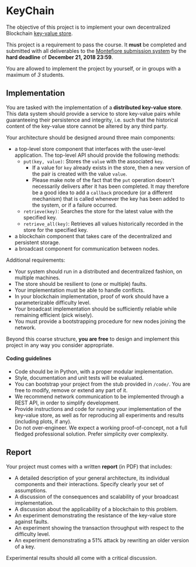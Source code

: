 # KeyChain

The objective of this project is to implement your own decentralized Blockchain [key-value store](https://en.wikipedia.org/wiki/Key-value_database).

This project is a requirement to pass the course. It  **must** be completed and submitted with all deliverables to the [Montefiore submission system](https://submit.montefiore.ulg.ac.be/) by the **hard deadline** of **December 21, 2018 23:59**.

You are allowed to implement the project by yourself, or in groups with a maximum of *3* students.

## Implementation

You are tasked with the implementation of a **distributed key-value store**. This data system should provide a service to store key-value pairs while guaranteeing their persistence and integrity, i.e. such that the historical content of the key-value store cannot be altered by any third party.

Your architecture should be designed around three main components:
- a top-level store component that interfaces with the user-level application.
  The top-level API should provide the following methods:
    - `put(key, value)`:
    Stores the `value` with the associated `key`.
        - If a value for `key` already exists in the store, then a new version of the pair is created with the value `value`.
        - Please make note of the fact that the `put` operation doesn't necessarily delivers after it has been completed. It may therefore be a good idea to add a `callback` procedure (or a different mechanism) that is called whenever the key has been added to the system, or if a failure occurred.
    - `retrieve(key)`:
    Searches the store for the latest value with the specified key.
    - `retrieve_all(key)`:
    Retrieves all values historically recorded in the store for the specified key.
- a blockchain component that takes care of the decentralized and persistent storage.
- a broadcast component for communication between nodes.

Additional requirements:
- Your system should run in a distributed and decentralized fashion, on multiple machines.
- The store should be resilient to (one or multiple) faults.
- Your implementation must be able to handle conflicts.
- In your blockchain implementation, proof of work should have a parameterizable difficulty level.
- Your broadcast implementation should be sufficiently reliable while remaining efficient (pick wisely).
- You must provide a bootstrapping procedure for new nodes joining the network.

Beyond this coarse structure, **you are free** to design and implement this project in any way you consider appropriate.

#### Coding guidelines

- Code should be in Python, with a proper modular implementation.
- Style, documentation and unit tests will be evaluated.
- You can bootstrap your project from the stub provided in `/code/`. You are free to modify, remove or extend any part of it.
- We recommend network communication to be implemented through a REST API, in order to simplify development.
- Provide instructions and code for running your implementation of the key-value store, as well as for reproducing all experiments and results (including plots, if any).
- Do not over-engineer. We expect a working proof-of-concept, not a full fledged professional solution. Prefer simplicity over complexity.


## Report

Your project must comes with a written **report** (in PDF) that includes:
* A detailed description of your general architecture, its individual components and their interactions. Specify clearly your set of assumptions.
* A discussion of the consequences and scalability of your broadcast implementation.
* A discussion about the applicability of a blockchain to this problem.
* An experiment demonstrating the resistance of the key-value store against faults.
* An experiment showing the transaction throughput with respect to the difficulty level.
* An experiment demonstrating a 51% attack by rewriting an older version of a key.

Experimental results should all come with a critical discussion.
